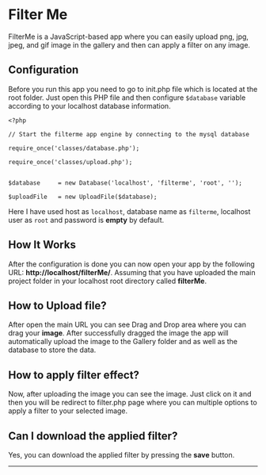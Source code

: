 # Filter Me



FilterMe is a JavaScript-based app where you can easily upload png, jpg, jpeg, and gif image in the gallery and then can apply a filter on any image. 



## Configuration



Before you run this app you need to go to init.php file which is located at the root folder. Just open this PHP file and then configure `$database` variable according to your localhost database information. 



```
<?php

// Start the filterme app engine by connecting to the mysql database

require_once('classes/database.php');

require_once('classes/upload.php');


$database     = new Database('localhost', 'filterme', 'root', '');

$uploadFile   = new UploadFile($database);

```



Here I have used host as `localhost`, database name as `filterme`, localhost user as `root` and password is **empty** by default. 



## How It Works



After the configuration is done you can now open your app by the following URL: **http://localhost/filterMe/**. Assuming that you have uploaded the main project folder in your localhost root directory called **filterMe**. 



## How to Upload file?



After open the main URL you can see Drag and Drop area where you can drag your **image**. After successfully dragged the image the app will automatically upload the image to the Gallery folder and as well as the database to store the data. 



## How to apply filter effect?



Now, after uploading the image you can see the image. Just click on it and then you will be redirect to filter.php page where you can multiple options to apply a filter to your selected image. 



## Can I download the applied filter? 



Yes, you can download the applied filter by pressing the **save** button.



***

